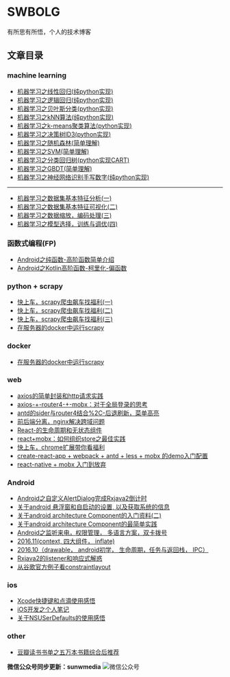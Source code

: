 
 
 # SWBOLG



有所思有所悟，个人的技术博客

 


## 文章目录

### machine learning

* [机器学习之线性回归(纯python实现)](https://github.com/yunshuipiao/SWBlog/blob/master/maching%20learning/%E6%9C%BA%E5%99%A8%E5%AD%A6%E4%B9%A0%E4%B9%8B%E7%BA%BF%E6%80%A7%E5%9B%9E%E5%BD%92(%E7%BA%AFpython%E5%AE%9E%E7%8E%B0).md)  
* [机器学习之逻辑回归(纯python实现)](https://github.com/yunshuipiao/SWBlog/blob/master/maching%20learning/%E6%9C%BA%E5%99%A8%E5%AD%A6%E4%B9%A0%E4%B9%8B%E9%80%BB%E8%BE%91%E5%9B%9E%E5%BD%92(%E7%BA%AFpython%E5%AE%9E%E7%8E%B0).md)  
* [机器学习之贝叶斯分类(python实现)](https://github.com/yunshuipiao/SWBlog/blob/master/maching%20learning/%E6%9C%BA%E5%99%A8%E5%AD%A6%E4%B9%A0%E4%B9%8B%E8%B4%9D%E5%8F%B6%E6%96%AF%E5%88%86%E7%B1%BB(python%E5%AE%9E%E7%8E%B0).md)  
* [机器学习之kNN算法(纯python实现)](https://github.com/yunshuipiao/SWBlog/blob/master/maching%20learning/%E6%9C%BA%E5%99%A8%E5%AD%A6%E4%B9%A0%E4%B9%8BkNN%E7%AE%97%E6%B3%95(%E7%BA%AFpython%E5%AE%9E%E7%8E%B0).md)
* [机器学习之k-means聚类算法(python实现)](https://github.com/yunshuipiao/SWBlog/blob/master/maching_learning/%E6%9C%BA%E5%99%A8%E5%AD%A6%E4%B9%A0%E4%B9%8Bk-means%E8%81%9A%E7%B1%BB%E7%AE%97%E6%B3%95(python%E5%AE%9E%E7%8E%B0).md)  
* [机器学习之决策树ID3(python实现)](https://github.com/yunshuipiao/SWBlog/blob/master/maching_learning/%E6%9C%BA%E5%99%A8%E5%AD%A6%E4%B9%A0%E4%B9%8B%E5%86%B3%E7%AD%96%E6%A0%91ID3(python%E5%AE%9E%E7%8E%B0).md)
* [机器学习之随机森林(简单理解)](https://github.com/yunshuipiao/SWBlog/blob/master/maching_learning/%E6%9C%BA%E5%99%A8%E5%AD%A6%E4%B9%A0%E4%B9%8B%E9%9A%8F%E6%9C%BA%E6%A3%AE%E6%9E%97(%E7%AE%80%E5%8D%95%E7%90%86%E8%A7%A3).md)
* [机器学习之SVM(简单理解)](https://github.com/yunshuipiao/SWBlog/blob/master/maching_learning/%E6%9C%BA%E5%99%A8%E5%AD%A6%E4%B9%A0%E4%B9%8BSVM(%E7%AE%80%E5%8D%95%E7%90%86%E8%A7%A3).md)
* [机器学习之分类回归树(python实现CART)](https://github.com/yunshuipiao/SWBlog/blob/master/maching_learning/%E6%9C%BA%E5%99%A8%E5%AD%A6%E4%B9%A0%E4%B9%8B%E5%88%86%E7%B1%BB%E5%9B%9E%E5%BD%92%E6%A0%91(python%E5%AE%9E%E7%8E%B0CART).md)
* [机器学习之GBDT(简单理解)](https://github.com/yunshuipiao/SWBlog/blob/master/maching_learning/%E6%9C%BA%E5%99%A8%E5%AD%A6%E4%B9%A0%E4%B9%8BGBDT(%E7%AE%80%E5%8D%95%E7%90%86%E8%A7%A3).md)  
* [机器学习之神经网络识别手写数字(纯python实现)](https://github.com/yunshuipiao/SWBlog/blob/master/maching_learning/%E6%9C%BA%E5%99%A8%E5%AD%A6%E4%B9%A0%E4%B9%8B%E7%A5%9E%E7%BB%8F%E7%BD%91%E7%BB%9C%E8%AF%86%E5%88%AB%E6%89%8B%E5%86%99%E6%95%B0%E5%AD%97(%E7%BA%AFpython%E5%AE%9E%E7%8E%B0).md)  
-----
* [机器学习之数据集基本特征分析(一)](https://github.com/yunshuipiao/hands-on-ml-with-sklearn-tf-python3/blob/master/02_blog/02_blog_01.ipynb)
* [机器学习之数据集基本特征可视化(二)](https://github.com/yunshuipiao/hands-on-ml-with-sklearn-tf-python3/blob/master/02_blog/02_blog_02.ipynb)
* [机器学习之数据缩放，编码处理(三)](https://github.com/yunshuipiao/hands-on-ml-with-sklearn-tf-python3/blob/master/02_blog/02_blog_03.ipynb)
* [机器学习之模型选择，训练与调优(四)](https://github.com/yunshuipiao/hands-on-ml-with-sklearn-tf-python3/blob/master/02_blog/02_blog_04.ipynb)

### 函数式编程(FP)  
* [Android之纯函数-高阶函数简单介绍](https://github.com/yunshuipiao/SWBlog/blob/master/FP/Android%E4%B9%8B%E7%BA%AF%E5%87%BD%E6%95%B0-%E9%AB%98%E9%98%B6%E5%87%BD%E6%95%B0%E7%AE%80%E5%8D%95%E4%BB%8B%E7%BB%8D.md)  
* [Android之Kotlin高阶函数-柯里化-偏函数](https://github.com/yunshuipiao/SWBlog/blob/master/FP/Android%E4%B9%8BKotlin%E9%AB%98%E9%98%B6%E5%87%BD%E6%95%B0-%E6%9F%AF%E9%87%8C%E5%8C%96-%E5%81%8F%E5%87%BD%E6%95%B0.md)  

### python + scrapy

* [快上车，scrapy爬虫飙车找福利(一)](https://github.com/yunshuipiao/SWBlog/blob/master/python/快上车，scrapy爬虫飙车找福利(一).md)
* [快上车，scrapy爬虫飙车找福利(二)](https://github.com/yunshuipiao/SWBlog/blob/master/python/快上车，scrapy爬虫飙车找福利(二).md)
* [快上车，scrapy爬虫飙车找福利(三)](https://github.com/yunshuipiao/SWBlog/blob/master/python/快上车，scrapy爬虫飙车找福利(三).md)
* [在服务器的docker中运行scrapy](https://github.com/yunshuipiao/SWBlog/blob/master/python/在服务器的docker中运行scrapy.md)

### docker
* [在服务器的docker中运行scrapy](https://github.com/yunshuipiao/SWBlog/blob/master/docker/docker创建带auth验证的mongodb数据库.md)

### web

* [axios的简单封装和http请求实践](https://github.com/yunshuipiao/SWBlog/blob/master/web/axios的简单封装和http请求实践.md)
* [axios-+-router4-+-mobx：对于全局登录的思考](https://github.com/yunshuipiao/SWBlog/blob/master/web/axios-%2B-router4-%2B-mobx：对于全局登录的思考.md)
* [antd的sider与router4结合%2C-后退刷新，菜单高亮](https://github.com/yunshuipiao/SWBlog/blob/master/web/antd的sider与router4结合%2C-后退刷新，菜单高亮.md)
* [前后端分离，nginx解决跨域问题](https://github.com/yunshuipiao/SWBlog/blob/master/web/前后端分离，nginx解决跨域问题.md)
* [React-的生命周期和无状态组件](https://github.com/yunshuipiao/SWBlog/blob/master/web/React-的生命周期和无状态组件.md)
* [react+mobx：如何组织store之最佳实践](https://github.com/yunshuipiao/SWBlog/blob/master/web/react%2Bmobx：如何组织store之最佳实践.md)
* [快上车，chrome扩展带你看福利](https://github.com/yunshuipiao/SWBlog/blob/master/web/快上车，chrome扩展带你看福利.md)
* [create-react-app + webpack + antd + less + mobx 的demo入门配置](https://github.com/yunshuipiao/SWBlog/blob/master/web/create-react-app%20%2B%20webpack%20%2B%20%20antd%20%2B%20less%20%2B%20mobx%20的demo入门配置.md)
* [react-native + mobx 入门到放弃](https://github.com/yunshuipiao/SWBlog/blob/master/web/react-native%20%2B%20mobx%20入门到放弃.md)

### Android  
* [Android之自定义AlertDialog完成Rxjava2倒计时](https://github.com/yunshuipiao/SWBlog/blob/master/android/Android-AlertDialog-Rxjava2.md)  
* [关于android 悬浮窗和自启动的设置, 以及获取系统的信息](https://github.com/yunshuipiao/SWBlog/blob/master/android/%E5%85%B3%E4%BA%8Eandroid%20%E6%82%AC%E6%B5%AE%E7%AA%97%E5%92%8C%E8%87%AA%E5%90%AF%E5%8A%A8%E7%9A%84%E8%AE%BE%E7%BD%AE%2C%20%E4%BB%A5%E5%8F%8A%E8%8E%B7%E5%8F%96%E7%B3%BB%E7%BB%9F%E7%9A%84%E4%BF%A1%E6%81%AF.md)
* [关于android architecture Component的入门资料(二)](https://github.com/yunshuipiao/SWBlog/blob/master/android/%E5%85%B3%E4%BA%8Eandroid%20architecture%20Component%E7%9A%84%E5%85%A5%E9%97%A8%E8%B5%84%E6%96%99(%E4%BA%8C).md)
* [关于android architecture Component的最简单实践](https://github.com/yunshuipiao/SWBlog/blob/master/android/%E5%85%B3%E4%BA%8Eandroid%20architecture%20Component%E7%9A%84%E6%9C%80%E7%AE%80%E5%8D%95%E5%AE%9E%E8%B7%B5.md)
* [Android之监听来电，权限管理， 多语言方案，双卡拨号](https://github.com/yunshuipiao/SWBlog/blob/master/android/Android%E4%B9%8B%E7%9B%91%E5%90%AC%E6%9D%A5%E7%94%B5%EF%BC%8C%E6%9D%83%E9%99%90%E7%AE%A1%E7%90%86%EF%BC%8C%20%E5%A4%9A%E8%AF%AD%E8%A8%80%E6%96%B9%E6%A1%88%EF%BC%8C%E5%8F%8C%E5%8D%A1%E6%8B%A8%E5%8F%B7.md)
* [2016.11(context, 四大组件， inflate)](https://github.com/yunshuipiao/SWBlog/blob/master/android/2016.11(context%2C%20%E5%9B%9B%E5%A4%A7%E7%BB%84%E4%BB%B6%EF%BC%8C%20inflate).md)
* [2016.10（drawable， android初学， 生命周期，任务与返回栈， IPC）](https://github.com/yunshuipiao/SWBlog/blob/master/android/2016.10%EF%BC%88drawable%EF%BC%8C%20android%E5%88%9D%E5%AD%A6%EF%BC%8C%20%E7%94%9F%E5%91%BD%E5%91%A8%E6%9C%9F%EF%BC%8C%E4%BB%BB%E5%8A%A1%E4%B8%8E%E8%BF%94%E5%9B%9E%E6%A0%88%EF%BC%8C%20IPC%EF%BC%89.md)
* [Rxjava2的listener和响应式解惑](https://github.com/yunshuipiao/SWBlog/blob/master/android/Rxjava2%E7%9A%84listener%E5%92%8C%E5%93%8D%E5%BA%94%E5%BC%8F%E8%A7%A3%E6%83%91.md#rxjava2的listener和响应式解惑)
* [从谷歌官方例子看constraintlayout](https://github.com/yunshuipiao/SWBlog/blob/master/android/%E4%BB%8E%E8%B0%B7%E6%AD%8C%E5%AE%98%E6%96%B9%E4%BE%8B%E5%AD%90%E7%9C%8Bconstraintlayout.md#从谷歌官方例子看constraintlayout)

### ios
* [Xcode快捷键和点滴使用感悟](https://github.com/yunshuipiao/SWBlog/blob/master/ios/Xcode%E5%BF%AB%E6%8D%B7%E9%94%AE%E5%92%8C%E7%82%B9%E6%BB%B4%E4%BD%BF%E7%94%A8%E6%84%9F%E6%82%9F.md)
* [iOS开发之个人笔记](https://github.com/yunshuipiao/SWBlog/blob/master/ios/iOS%E5%BC%80%E5%8F%91%E4%B9%8B%E4%B8%AA%E4%BA%BA%E7%AC%94%E8%AE%B0.md)<br/>
* [关于NSUSerDefaults的使用感悟](https://github.com/yunshuipiao/SWBlog/blob/master/ios/%E5%85%B3%E4%BA%8ENSUSerDefaults%E7%9A%84%E4%BD%BF%E7%94%A8%E6%84%9F%E6%82%9F.md)

### other
* [豆瓣读书书单之五万本书籍综合后推荐](https://github.com/yunshuipiao/SWBlog/blob/master/other/%E8%B1%86%E7%93%A3%E8%AF%BB%E4%B9%A6%E4%B9%A6%E5%8D%95%E4%B9%8B%E4%BA%94%E4%B8%87%E6%9C%AC%E4%B9%A6%E7%B1%8D%E7%BB%BC%E5%90%88%E5%90%8E%E6%8E%A8%E8%8D%90.md)

**微信公众号同步更新：sunwmedia**
![微信公众号](https://github.com/yunshuipiao/SWBlog/blob/master/media/picture/weixin.jpg)



